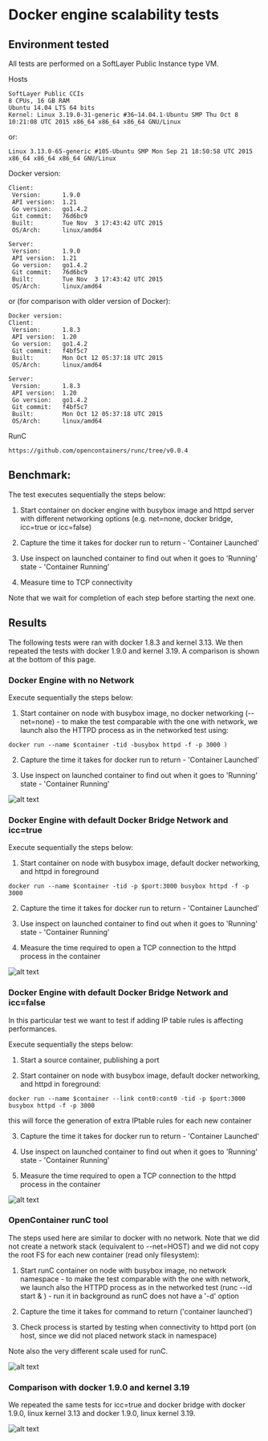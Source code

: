 # Docker engine scalability tests

## Environment tested

All tests are performed on a SoftLayer Public Instance type VM.

Hosts
```
SoftLayer Public CCIs
8 CPUs, 16 GB RAM
Ubuntu 14.04 LTS 64 bits
Kernel: Linux 3.19.0-31-generic #36~14.04.1-Ubuntu SMP Thu Oct 8 10:21:08 UTC 2015 x86_64 x86_64 x86_64 GNU/Linux
```
or:

```
Linux 3.13.0-65-generic #105-Ubuntu SMP Mon Sep 21 18:50:58 UTC 2015 x86_64 x86_64 x86_64 GNU/Linux
```
Docker version:
```
Client:
 Version:      1.9.0
 API version:  1.21
 Go version:   go1.4.2
 Git commit:   76d6bc9
 Built:        Tue Nov  3 17:43:42 UTC 2015
 OS/Arch:      linux/amd64

Server:
 Version:      1.9.0
 API version:  1.21
 Go version:   go1.4.2
 Git commit:   76d6bc9
 Built:        Tue Nov  3 17:43:42 UTC 2015
 OS/Arch:      linux/amd64
```
or (for comparison with older version of Docker):

```
Docker version:
Client:
 Version:      1.8.3
 API version:  1.20
 Go version:   go1.4.2
 Git commit:   f4bf5c7
 Built:        Mon Oct 12 05:37:18 UTC 2015
 OS/Arch:      linux/amd64

Server:
 Version:      1.8.3
 API version:  1.20
 Go version:   go1.4.2
 Git commit:   f4bf5c7
 Built:        Mon Oct 12 05:37:18 UTC 2015
 OS/Arch:      linux/amd64
```
RunC
```
https://github.com/opencontainers/runc/tree/v0.0.4
```

## Benchmark:

The test executes sequentially the steps below:

1. Start container on docker engine with busybox image and httpd server with different networking options (e.g. net=none, docker bridge, icc=true or icc=false)

2. Capture the time it takes for docker run to return - 'Container Launched'

3. Use inspect on launched container to find out when it goes to 'Running' state - 'Container Running'

4. Measure time to TCP connectivity

Note that we wait for completion of each step before starting the next one.

## Results

The following tests were ran with docker 1.8.3 and kernel 3.13. We then repeated the tests with docker 1.9.0 and kernel 3.19. A comparison is shown at the bottom of this page. 

### Docker Engine with no Network
Execute sequentially the steps below:

1. Start container on node with busybox image, no docker networking (--net=none) - to make the test comparable with the one with network, we launch also the HTTPD process as in the networked test using:
```
docker run --name $container -tid -busybox httpd -f -p 3000 )
```

2. Capture the time it takes for docker run to return - 'Container Launched'

3. Use inspect on launched container to find out when it goes to 'Running' state - 'Container Running'

![alt text](test-1000-engine-1.8.3-k3.13-net-none.png "Docker engine performances on a single node, no network")

### Docker Engine with default Docker Bridge Network and icc=true
Execute sequentially the steps below:

1. Start container on node with busybox image, default docker networking, and httpd in foreground
```
docker run --name $container -tid -p $port:3000 busybox httpd -f -p 3000
```

2. Capture the time it takes for docker run to return - 'Container Launched'

3. Use inspect on launched container to find out when it goes to 'Running' state - 'Container Running'

4. Measure the time required to open a TCP connection to the httpd process in the container

![alt text](test-1000-engine-1.8.3-k3.13-net_bridge-icc-true.png "Docker engine performances on a single node, icc=true, docker bridge")

### Docker Engine with default Docker Bridge Network and icc=false

In this particular test we want to test if adding IP table rules is affecting performances.

Execute sequentially the steps below:

1. Start a source container, publishing a port

2. Start container on node with busybox image, default docker networking, and httpd in foreground:
```
docker run --name $container --link cont0:cont0 -tid -p $port:3000 busybox httpd -f -p 3000
```
this will force the generation of extra IPtable rules for each new container

3. Capture the time it takes for docker run to return - 'Container Launched'

4. Use inspect on launched container to find out when it goes to 'Running' state - 'Container Running'

5. Measure the time required to open a TCP connection to the httpd process in the container

![alt text](test-1000-engine-1.8.3-k3.13-net_bridge-icc-false.png "Docker engine performances on a single node, icc=false, docker bridge")

### OpenContainer runC tool
The steps used here are similar to docker with no network. Note that we did not create a network stack (equivalent to --net=HOST) and we did not copy the root FS for each new container (read only filesystem):

1. Start runC container on node with busybox image, no network namespace - to make the test comparable with the one with network, we launch also the HTTPD process as in the networked test (runc --id <container-id> start  & ) - run it in background as runC does not have a '-d' option

2. Capture the time it takes for command to return ('container launched')

3. Check process is started by testing when connectivity to httpd port (on host, since we did not placed network stack in namespace)

Note also the very different scale used for runC.

![alt text](test-1000-runc.png "Runc performances on a single node")

### Comparison with docker 1.9.0 and kernel 3.19

We repeated the same tests for icc=true and docker bridge with docker 1.9.0, linux kernel 3.13 and docker 1.9.0, linux kernel 3.19.

![alt text](Engine-1.9.0-1.8.3-Kernel3.13-3.19-comparison.png "Docker engine performances on a single node, icc=false, docker bridge")
